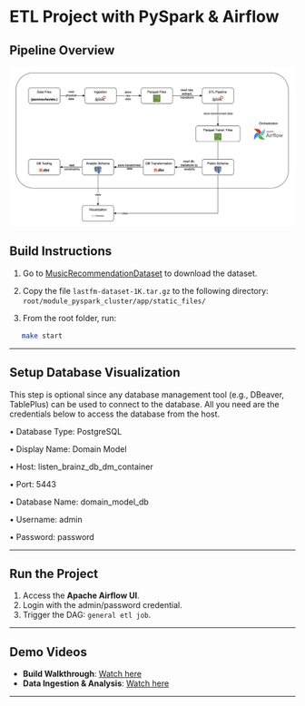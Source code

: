 # ETL Project with PySpark & Airflow

## Pipeline Overview
![image info](./assets/pipeline_overview.png)

## Build Instructions
1. Go to [MusicRecommendationDataset](http://ocelma.net/MusicRecommendationDataset/lastfm-1K.html) to download the dataset.

2. Copy the file `lastfm-dataset-1K.tar.gz` to the following directory: `root/module_pyspark_cluster/app/static_files/`

3. From the root folder, run:  
```bash
   make start
````
---

## Setup Database Visualization
This step is optional since any database management tool (e.g., DBeaver, TablePlus) can be
used to connect to the database. 
All you need are the credentials below to access the database
from the host.

• Database Type: PostgreSQL

• Display Name: Domain Model

• Host: listen_brainz_db_dm_container

• Port: 5443

• Database Name: domain_model_db

• Username: admin

• Password: password

---

## Run the Project

1. Access the **Apache Airflow UI**.
2. Login with the admin/password credential.
3. Trigger the DAG: `general etl job`.

---

## Demo Videos

* **Build Walkthrough**: [Watch here](https://youtu.be/1IGaGKrMQsc)
* **Data Ingestion & Analysis**: [Watch here](https://youtu.be/nuU23nYiz8c)

---
